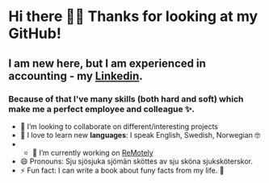 # Hi there 🙋‍♀️ Thanks for looking at my GitHub!

## I am new here, but I am experienced in accounting - my [Linkedin](https://www.linkedin.com/in/karolina-k-k/).
### Because of that I've many skills (both hard and soft) which make me a perfect employee and colleague ✨.

- 👯 I’m looking to collaborate on different/interesting projects
- 💬 I love to learn new **languages**: I speak English, Swedish, Norwegian 🤓
- - 🔭 I’m currently working on [ReMotely](https://github.com/kakuliniec/ReMotely)
- 😄 Pronouns: Sju sjösjuka sjömän sköttes av sju sköna sjuksköterskor. 
- ⚡ Fun fact: I can write a book about funy facts from my life. 🙈
